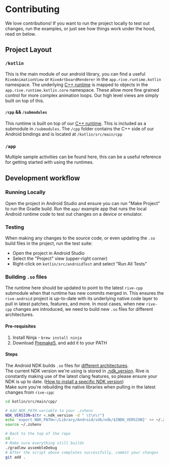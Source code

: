# Contributing

We love contributions! If you want to run the project locally to test out changes, run the examples,
or just see how things work under the hood, read on below.

## Project Layout

### `/kotlin`

This is the main module of our android library, you can find a useful `RiveAnimationView`
or `RiveArtboardRenderer` in the `app.rive.runtime.kotlin` namespace.
The underlying [C++ runtime](https://github.com/rive-app/rive-cpp) is mapped to objects in
the `app.rive.runtime.kotlin.core` namespace. These allow more fine grained control for more complex
animation loops. Our high level views are simply built on top of this.

#### `/cpp` && `/submodules`

This runtime is built on top of our [C++ runtime](https://github.com/rive-app/rive-cpp). This is
included as a submodule in `/submodules`. The `/cpp` folder contains the C++ side of our Android bindings and is located at `/kotlin/src/main/cpp`

### `/app`

Multiple sample activities can be found here, this can be a useful reference for getting started
with using the runtimes.

## Development workflow

### Running Locally

Open the project in Android Studio and ensure you can run "Make Project" to run the Gradle build.
Run the `app/` example app that runs the local Android runtime code to test out changes on a device
or emulator.

### Testing

When making any changes to the source code, or even updating the `.so` build files in the project,
run the test suite:

- Open the project in Android Studio
- Select the "Project" view (upper-right corner)
- Right-click on `kotlin/src/androidTest` and select "Run All Tests"

### Building `.so` files

The runtime here should be updated to point to the latest `rive-cpp` submodule when that runtime has
new commits merged in. This ensures the `rive-android` project is up-to-date with its underlying
native code layer to pull in latest patches, features, and more. In most cases, when new `rive-cpp`
changes are introduced, we need to build new `.so` files for different architectures.

#### Pre-requisites

1. Install Ninja - `brew install ninja`
2. Download [Premake5](https://premake.github.io/download), and add it to your PATH

#### Steps

The Android NDK builds `.so` files
for [different architectures](https://developer.android.com/ndk/guides/abis). <br />
The current NDK version we're using is stored in [.ndk_version](./kotlin/src/main/cpp/.ndk_version). Rive is
constantly making use of the latest clang features, so please ensure your NDK is up to
date. ([How to install a specific NDK version](https://developer.android.com/studio/projects/install-ndk#specific-version)) <br />
Make sure you're rebuilding the native libraries when pulling in the latest changes from `rive-cpp`:

```bash
cd kotlin/src/main/cpp/

# Add NDK_PATH variable to your .zshenv
NDK_VERSION=$(tr <.ndk_version -d " \t\n\r")
echo 'export NDK_PATH=~/Library/Android/sdk/ndk/${NDK_VERSION}' >> ~/.zshenv
source ~/.zshenv

# Back to the top of the repo
cd -
# Make sure everything still builds
./gradlew assembleDebug
# After the script above completes successfully, commit your changes
git add .
```
